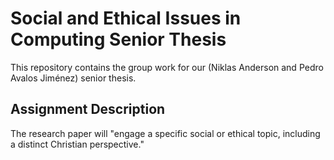 # Social and Ethical Issues in Computing Senior Thesis

This repository contains the group work for our (Niklas Anderson and Pedro Avalos Jiménez) senior thesis.

## Assignment Description

The research paper will "engage a specific social or ethical topic, including a distinct Christian perspective."
